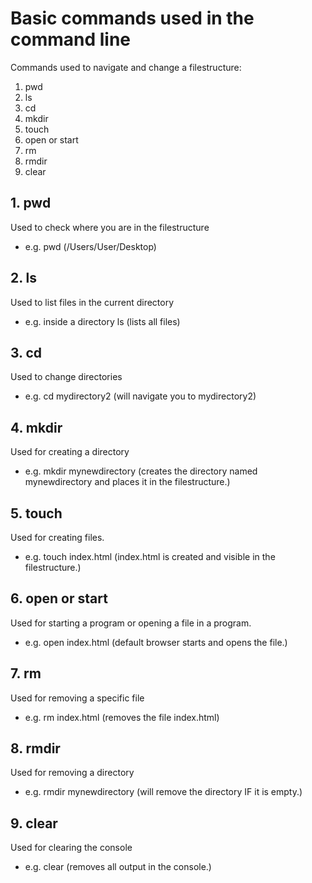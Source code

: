 # Basic commands used in the command line

Commands used to navigate and change a filestructure:

1. pwd
2. ls
3. cd
4. mkdir
5. touch
6. open or start
7. rm
8. rmdir
9. clear

## 1. pwd
Used to check where you are in the filestructure
- e.g. pwd (/Users/User/Desktop)

## 2. ls
Used to list files in the current directory
- e.g. inside a directory ls (lists all files)

## 3. cd
Used to change directories
- e.g. cd mydirectory2 (will navigate you to mydirectory2)

## 4. mkdir
Used for creating a directory
- e.g. mkdir mynewdirectory (creates the directory named mynewdirectory and places it in the filestructure.)

## 5. touch
Used for creating files.
- e.g. touch index.html (index.html is created and visible in the filestructure.)

## 6. open or start
Used for starting a program or opening a file in a program.
- e.g. open index.html (default browser starts and opens the file.)

## 7. rm
Used for removing a specific file
- e.g. rm index.html (removes the file index.html)

## 8. rmdir
Used for removing a directory
- e.g. rmdir mynewdirectory (will remove the directory IF it is empty.)

## 9. clear
Used for clearing the console
- e.g. clear (removes all output in the console.)
